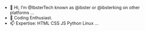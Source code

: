 - 👋 Hi, I’m @IbsterTech known as @ibster or @ibsterking on other platforms ...
- 👀 Coding Enthusiast. 
- 📫 Expertise: HTML CSS JS Python Linux ...

<!---
IbsterTech/IbsterTech is a ✨ special ✨ repository because its `README.md` (this file) appears on your GitHub profile.
You can click the Preview link to take a look at your changes.
--->
<!-- - 💞️ ... -->
